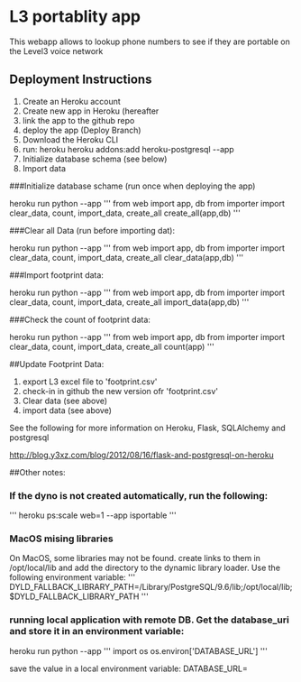 # L3 portablity app

This webapp allows to lookup phone numbers to see if they are portable on the Level3 voice network

## Deployment Instructions

1. Create an Heroku account
2. Create new app in Heroku (hereafter <appname>
3. link the app to the github repo
4. deploy the app (Deploy Branch)
5. Download the Heroku CLI
6. run: heroku heroku addons:add heroku-postgresql --app <appname>
7. Initialize database schema (see below)
8. Import data


###Initialize database schame (run once when deploying the app)

heroku run python --app <appname>
'''
from web import app, db
from importer import clear_data, count, import_data, create_all
create_all(app,db)
'''

###Clear all Data (run before importing dat):

heroku run python --app <appname>
'''
from web import app, db
from importer import clear_data, count, import_data, create_all
clear_data(app,db)
'''

###Import footprint data:

heroku run python --app <appname>
'''
from web import app, db
from importer import clear_data, count, import_data, create_all
import_data(app,db)
'''

###Check the count of footprint data:

heroku run python --app <appname>
'''
from web import app, db
from importer import clear_data, count, import_data, create_all
count(app)
'''


##Update Footprint Data:

1. export L3 excel file to 'footprint.csv'
2. check-in in github the new version ofr 'footprint.csv'
3. Clear data (see above)
4. import data (see above)

See the following for more information on Heroku, Flask, SQLAlchemy and postgresql

http://blog.y3xz.com/blog/2012/08/16/flask-and-postgresql-on-heroku


##Other notes:

### If the dyno is not created automatically, run the following:
'''
heroku ps:scale web=1 --app isportable
'''

### MacOS mising libraries
On MacOS, some libraries may not be found. create links to them in /opt/local/lib and add the directory to the dynamic library loader. Use the following environment variable:
'''
DYLD_FALLBACK_LIBRARY_PATH=/Library/PostgreSQL/9.6/lib;/opt/local/lib;$DYLD_FALLBACK_LIBRARY_PATH
'''

### running local application with remote DB. Get the database_uri and store it in an environment variable:

heroku run python --app <appname>
'''
import os
os.environ['DATABASE_URL']
'''

save the value in a local environment variable:
DATABASE_URL=<valuereturned>

